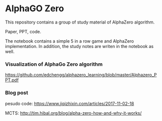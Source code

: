 # AlphaGO Zero

This repository contains a group of study material of AlphaZero algorithm.

Paper, PPT, code.

The notebook contains a simple 5 in a row game and AlphaZero implementation. In addition, the study notes are writen in the notebook as well.


### Visualization of AlphaGo Zero algorithm

https://github.com/edchengg/alphazero_learning/blob/master/Alphazero_PPT.pdf

### Blog post

pesudo code: https://www.jiqizhixin.com/articles/2017-11-02-18 

MCTS: http://tim.hibal.org/blog/alpha-zero-how-and-why-it-works/
